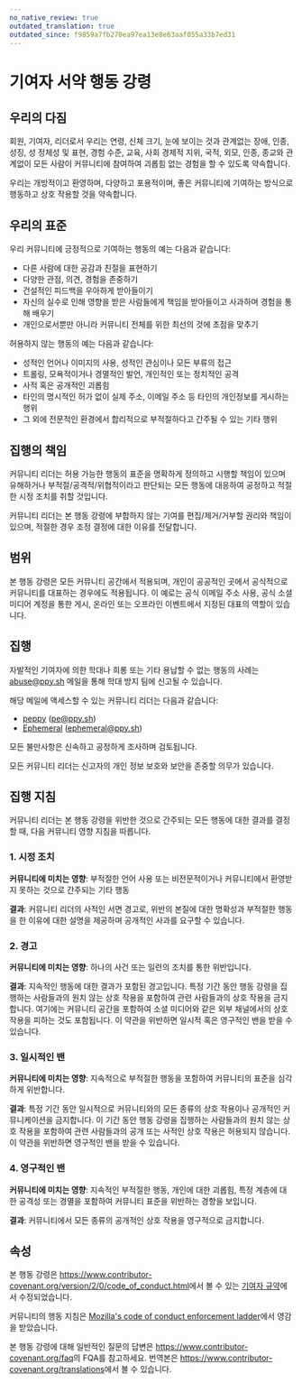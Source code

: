 ```yaml
---
no_native_review: true
outdated_translation: true
outdated_since: f9859a7fb270ea97ea13e8e63aaf055a33b7ed31
---
```


# 기여자 서약 행동 강령

## 우리의 다짐

회원, 기여자, 리더로서 우리는 연령, 신체 크기, 눈에 보이는 것과 관계없는 장애, 인종, 성징, 성 정체성 및 표현, 경험 수준, 교육, 사회 경제적 지위, 국적, 외모, 인종, 종교와 관계없이 모든 사람이 커뮤니티에 참여하여 괴롭힘 없는 경험을 할 수 있도록 약속합니다.

우리는 개방적이고 환영하며, 다양하고 포용적이며, 좋은 커뮤니티에 기여하는 방식으로 행동하고 상호 작용할 것을 약속합니다.

## 우리의 표준

우리 커뮤니티에 긍정적으로 기여하는 행동의 예는 다음과 같습니다:

- 다른 사람에 대한 공감과 친절을 표현하기
- 다양한 관점, 의견, 경험을 존중하기
- 건설적인 피드백을 우아하게 받아들이기
- 자신의 실수로 인해 영향을 받은 사람들에게 책임을 받아들이고 사과하며 경험을 통해 배우기
- 개인으로서뿐만 아니라 커뮤니티 전체를 위한 최선의 것에 초점을 맞추기

허용하지 않는 행동의 예는 다음과 같습니다:

- 성적인 언어나 이미지의 사용, 성적인 관심이나 모든 부류의 접근
- 트롤링, 모욕적이거나 경멸적인 발언, 개인적인 또는 정치적인 공격
- 사적 혹은 공개적인 괴롭힘
- 타인의 명시적인 허가 없이 실제 주소, 이메일 주소 등 타인의 개인정보를 게시하는 행위
- 그 외에 전문적인 환경에서 합리적으로 부적절하다고 간주될 수 있는 기타 행위

## 집행의 책임

커뮤니티 리더는 허용 가능한 행동의 표준을 명확하게 정의하고 시행할 책임이 있으며 유해하거나 부적절/공격적/위협적이라고 판단되는 모든 행동에 대응하여 공정하고 적절한 시정 조치를 취할 것입니다.

커뮤니티 리더는 본 행동 강령에 부합하지 않는 기여를 편집/제거/거부할 권리와 책임이 있으며, 적절한 경우 조정 결정에 대한 이유를 전달합니다.

## 범위

본 행동 강령은 모든 커뮤니티 공간에서 적용되며, 개인이 공공적인 곳에서 공식적으로 커뮤니티를 대표하는 경우에도 적용됩니다. 이 예로는 공식 이메일 주소 사용, 공식 소셜 미디어 계정을 통한 게시, 온라인 또는 오프라인 이벤트에서 지정된 대표의 역할이 있습니다.

## 집행

자발적인 기여자에 의한 학대나 희롱 또는 기타 용납할 수 없는 행동의 사례는 [abuse@ppy.sh](mailto:abuse@ppy.sh) 메일을 통해 학대 방지 팀에 신고될 수 있습니다.

해당 메일에 액세스할 수 있는 커뮤니티 리더는 다음과 같습니다:

- [peppy](https://osu.ppy.sh/users/2) ([pe@ppy.sh](mailto:pe@ppy.sh))
- [Ephemeral](https://osu.ppy.sh/users/102335) ([ephemeral@ppy.sh](mailto:ephemeral@ppy.sh))

모든 불만사항은 신속하고 공정하게 조사하며 검토됩니다.

모든 커뮤니티 리더는 신고자의 개인 정보 보호와 보안을 존중할 의무가 있습니다.

## 집행 지침

커뮤니티 리더는 본 행동 강령을 위반한 것으로 간주되는 모든 행동에 대한 결과를 결정할 때, 다음 커뮤니티 영향 지침을 따릅니다.

### 1. 시정 조치

**커뮤니티에 미치는 영향**: 부적절한 언어 사용 또는 비전문적이거나 커뮤니티에서 환영받지 못하는 것으로 간주되는 기타 행동

**결과**: 커뮤니티 리더의 사적인 서면 경고로, 위반의 본질에 대한 명확성과 부적절한 행동을 한 이유에 대한 설명을 제공하며 공개적인 사과를 요구할 수 있습니다.

### 2. 경고

**커뮤니티에 미치는 영향**: 하나의 사건 또는 일련의 조치를 통한 위반입니다.

**결과**: 지속적인 행동에 대한 결과가 포함된 경고입니다. 특정 기간 동안 행동 강령을 집행하는 사람들과의 원치 않는 상호 작용을 포함하여 관련 사람들과의 상호 작용을 금지합니다. 여기에는 커뮤니티 공간을 포함하여 소셜 미디어와 같은 외부 채널에서의 상호 작용을 피하는 것도 포함됩니다. 이 약관을 위반하면 일시적 혹은 영구적인 밴을 받을 수 있습니다.

### 3. 일시적인 밴

**커뮤니티에 미치는 영향**: 지속적으로 부적절한 행동을 포함하여 커뮤니티의 표준을 심각하게 위반합니다.

**결과**: 특정 기간 동안 일시적으로 커뮤니티와의 모든 종류의 상호 작용이나 공개적인 커뮤니케이션을 금지합니다. 이 기간 동안 행동 강령을 집행하는 사람들과의 원치 않는 상호 작용을 포함하여 관련 사람들과의 공개 또는 사적인 상호 작용은 허용되지 않습니다. 이 약관을 위반하면 영구적인 밴을 받을 수 있습니다.

### 4. 영구적인 밴

**커뮤니티에 미치는 영향**: 지속적인 부적절한 행동, 개인에 대한 괴롭힘, 특정 계층에 대한 공격성 또는 경멸을 포함하여 커뮤니티 표준을 위반하는 경향을 보입니다.

**결과**: 커뮤니티에서 모든 종류의 공개적인 상호 작용을 영구적으로 금지합니다.

## 속성

본 행동 강령은 <https://www.contributor-covenant.org/version/2/0/code_of_conduct.html>에서 볼 수 있는 [기여자 규약](https://www.contributor-covenant.org)에서 수정되었습니다.

커뮤니티의 행동 지침은 [Mozilla's code of conduct enforcement ladder](https://github.com/mozilla/diversity)에서 영감을 받았습니다.

본 행동 강령에 대해 일반적인 질문의 답변은 <https://www.contributor-covenant.org/faq>의 FQA를 참고하세요. 번역본은 <https://www.contributor-covenant.org/translations>에서 볼 수 있습니다.
